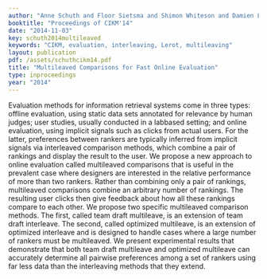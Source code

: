 ```yaml
---
author: "Anne Schuth and Floor Sietsma and Shimon Whiteson and Damien Lefortier and Maarten de Rijke"
booktitle: "Proceedings of CIKM'14"
date: "2014-11-03"
key: schuth2014multileaved
keywords: "CIKM, evaluation, interleaving, Lerot, multileaving"
layout: publication
pdf: /assets/schuthcikm14.pdf
title: "Multileaved Comparisons for Fast Online Evaluation"
type: inproceedings
year: "2014"
---
```


Evaluation methods for information retrieval systems come in three types: offline evaluation, using static data sets
annotated for relevance by human judges; user studies, usually conducted in a labbased setting; and online evaluation,
using implicit signals such as clicks from actual users. For the latter, preferences between rankers are typically
inferred from implicit signals via interleaved comparison methods, which combine a pair of rankings and display the
result to the user. We propose a new approach to online evaluation called multileaved comparisons that is useful in the
prevalent case where designers are interested in the relative performance of more than two rankers. Rather than
combining only a pair of rankings, multileaved comparisons combine an arbitrary number of rankings. The resulting user
clicks then give feedback about how all these rankings compare to each other. We propose two specific multileaved
comparison methods. The first, called team draft multileave, is an extension of team draft interleave. The second,
called optimized multileave, is an extension of optimized interleave and is designed to handle cases where a large
number of rankers must be multileaved. We present experimental results that demonstrate that both team draft multileave
and optimized multileave can accurately determine all pairwise preferences among a set of rankers using far less data
than the interleaving methods that they extend.
